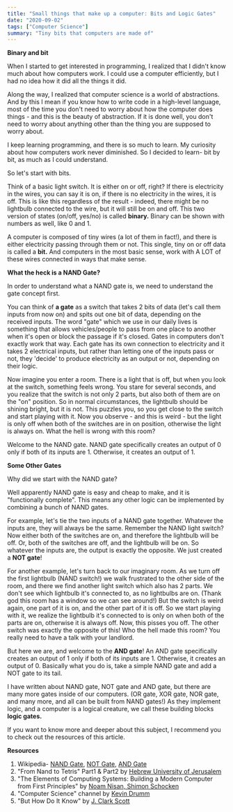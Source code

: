 ```yaml
---
title: "Small things that make up a computer: Bits and Logic Gates"
date: "2020-09-02"
tags: ["Computer Science"]
summary: "Tiny bits that computers are made of"
---
```


**Binary and bit**

When I started to get interested in programming, I realized that I didn't know much about how computers work. I could use a computer efficiently, but I had no idea how it did all the things it did.

Along the way, I realized that computer science is a world of abstractions. And by this I mean if you know how to write code in a high-level language, most of the time you don't need to worry about how the computer does things - and this is the beauty of abstraction. If it is done well, you don't need to worry about anything other than the thing you are supposed to worry about.

I keep learning programming, and there is so much to learn. My curiosity about how computers work never diminished. So I decided to learn- bit by bit, as much as I could understand.

So let's start with bits.

Think of a basic light switch. It is either on or off, right? If there is electricity in the wires, you can say it is on, if there is no electricity in the wires, it is off. This is like this regardless of the result - indeed, there might be no lightbulb connected to the wire, but it will still be on and off. This two version of states (on/off, yes/no) is called **binary.** Binary can be shown with numbers as well, like 0 and 1.

A computer is composed of tiny wires (a lot of them in fact!), and there is either electricity passing through them or not. This single, tiny on or off data is called a **bit.** And computers in the most basic sense, work with A LOT of these wires connected in ways that make sense.

**What the heck is a NAND Gate?**

In order to understand what a NAND gate is, we need to understand the gate concept first.

You can think of **a gate** as a switch that takes 2 bits of data (let's call them inputs from now on) and spits out one bit of data, depending on the received inputs. The word "gate" which we use in our daily lives is something that allows vehicles/people to pass from one place to another when it's open or block the passage if it's closed. Gates in computers don't exactly work that way. Each gate has its own connection to electricity and it takes 2 electrical inputs, but rather than letting one of the inputs pass or not, they 'decide' to produce electricity as an output or not, depending on their logic.

Now imagine you enter a room. There is a light that is off, but when you look at the switch, something feels wrong. You stare for several seconds, and you realize that the switch is not only 2 parts, but also both of them are on the "on" position. So in normal circumstances, the lightbulb should be shining bright, but it is not. This puzzles you, so you get close to the switch and start playing with it. Now you observe - and this is weird - but the light is only off when both of the switches are in on position, otherwise the light is always on. What the hell is wrong with this room?

Welcome to the NAND gate. NAND gate specifically creates an output of 0 only if both of its inputs are 1. Otherwise, it creates an output of 1.

**Some Other Gates**

Why did we start with the NAND gate?

Well apparently NAND gate is easy and cheap to make, and it is "functionally complete". This means any other logic can be implemented by combining a bunch of NAND gates.

For example, let's tie the two inputs of a NAND gate together. Whatever the inputs are, they will always be the same. Remember the NAND light switch? Now either both of the switches are on, and therefore the lightbulb will be off. Or, both of the switches are off, and the lightbulb will be on. So whatever the inputs are, the output is exactly the opposite. We just created a **NOT gate**!

For another example, let's turn back to our imaginary room. As we turn off the first lightbulb (NAND switch!) we walk frustrated to the other side of the room, and there we find another light switch which also has 2 parts. We don't see which lightbulb it's connected to, as no lightbulbs are on. (Thank god this room has a window so we can see around!) But the switch is weird again, one part of it is on, and the other part of it is off. So we start playing with it, we realize the lightbulb it's connected to is only on when both of the parts are on, otherwise it is always off. Now, this pisses you off. The other switch was exactly the opposite of this! Who the hell made this room? You really need to have a talk with your landlord.

But here we are, and welcome to the **AND gate**! An AND gate specifically creates an output of 1 only if both of its inputs are 1. Otherwise, it creates an output of 0. Basically what you do is, take a simple NAND gate and add a NOT gate to its tail.

I have written about NAND gate, NOT gate and AND gate, but there are many more gates inside of our computers. (OR gate, XOR gate, NOR gate, and many more, and all can be built from NAND gates!) As they implement logic, and a computer is a logical creature, we call these building blocks **logic gates.**

If you want to know more and deeper about this subject, I recommend you to check out the resources of this article.

**Resources**

1. Wikipedia- [NAND Gate](https://en.wikipedia.org/wiki/NAND_gate), [NOT Gate](<https://en.wikipedia.org/wiki/Inverter_(logic_gate)>), [AND Gate](https://en.wikipedia.org/wiki/AND_gate)
2. "From Nand to Tetris" Part1 & Part2 by [Hebrew University of Jerusalem](https://www.nand2tetris.org/)
3. "The Elements of Computing Systems: Building a Modern Computer from First Principles" by [Noam Nisan, Shimon Schocken](https://www.goodreads.com/book/show/910789.The_Elements_of_Computing_Systems)
4. "Computer Science" channel by [Kevin Drumm](https://www.youtube.com/c/KevinDrumm/videos)
5. "But How Do It Know" by [J. Clark Scott](http://www.buthowdoitknow.com/index.html)
